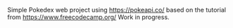 Simple Pokedex web project using https://pokeapi.co/ based on the tutorial from https://www.freecodecamp.org/
Work in progress.
